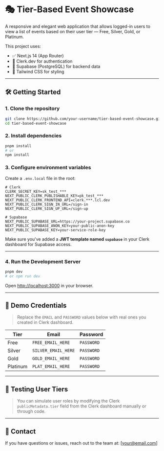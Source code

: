 # 🎭 Tier-Based Event Showcase

A responsive and elegant web application that allows logged-in users to view a list of events based on their user tier — Free, Silver, Gold, or Platinum.

This project uses:

- ✅ Next.js 14 (App Router)
- 🔐 Clerk.dev for authentication
- 🧠 Supabase (PostgreSQL) for backend data
- 🎨 Tailwind CSS for styling

---

## 🛠️ Getting Started

### 1. Clone the repository

```bash
git clone https://github.com/your-username/tier-based-event-showcase.git
cd tier-based-event-showcase
```

### 2. Install dependencies

```bash
pnpm install
# or
npm install
```

### 3. Configure environment variables

Create a `.env.local` file in the root:

```env
# Clerk
CLERK_SECRET_KEY=sk_test_***
NEXT_PUBLIC_CLERK_PUBLISHABLE_KEY=pk_test_***
NEXT_PUBLIC_CLERK_FRONTEND_API=clerk.***.lcl.dev
NEXT_PUBLIC_CLERK_SIGN_IN_URL=/sign-in
NEXT_PUBLIC_CLERK_SIGN_UP_URL=/sign-up

# Supabase
NEXT_PUBLIC_SUPABASE_URL=https://your-project.supabase.co
NEXT_PUBLIC_SUPABASE_ANON_KEY=your-public-anon-key
NEXT_PUBLIC_SUPABASE_KEY=your-service-role-key
```

Make sure you've added a **JWT template named `supabase`** in your Clerk dashboard for Supabase access.

---

### 4. Run the Development Server

```bash
pnpm dev
# or npm run dev
```

Open [http://localhost:3000](http://localhost:3000) in your browser.

---

## 🧪 Demo Credentials

> Replace the `EMAIL` and `PASSWORD` values below with real ones you created in Clerk dashboard.

| Tier      | Email               | Password    |
|-----------|---------------------|-------------|
| Free      | `FREE_EMAIL_HERE`   | `PASSWORD`  |
| Silver    | `SILVER_EMAIL_HERE` | `PASSWORD`  |
| Gold      | `GOLD_EMAIL_HERE`   | `PASSWORD`  |
| Platinum  | `PLAT_EMAIL_HERE`   | `PASSWORD`  |

---

## 🧪 Testing User Tiers

> You can simulate user roles by modifying the Clerk `publicMetadata.tier` field from the Clerk dashboard manually or through code.

---

## 📩 Contact

If you have questions or issues, reach out to the team at: [your@email.com]
